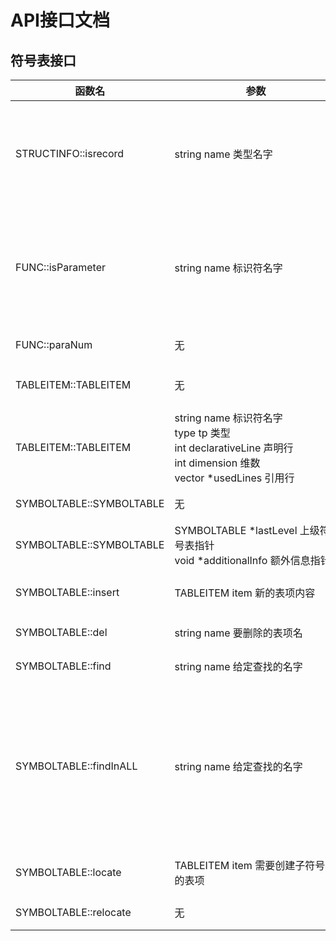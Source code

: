 # API接口文档

## 符号表接口

|函数名| <div style="width:260px">参数</div> |<div style="width:190px">返回值</div> |作用|
|------|-----|-----|----|
|STRUCTINFO::isrecord|string name 类型名字 |type * <br/>返回一个类型指针|判断该某一类型是否属于该结构，若是返回该类型指针，否则返回NULL|
|FUNC::isParameter|string name 标识符名字 |parameter * <br/>返回一个类型指针|判断该标识符是否是函数参数，若是返回指向该参数信息的指针，否则返回NULL|
|FUNC::paraNum|无|int <br/>返回list的元素数量|返回list中元素数量|
|TABLEITEM::TABLEITEM|无|无|TABLEITEM表项无参构造函数|
|TABLEITEM::TABLEITEM|string name 标识符名字<br/>type tp 类型 <br/>int declarativeLine 声明行 <br/>int dimension 维数 <br/> vector<int> *usedLines 引用行|无|TABLEITEM表项构造函数|
|SYMBOLTABLE::SYMBOLTABLE|无|无|符号表无参构造函数|
|SYMBOLTABLE::SYMBOLTABLE|SYMBOLTABLE *lastLevel 上级符号表指针<br/>void *additionalInfo 额外信息指针|无|符号表构造函数|
|SYMBOLTABLE::insert|TABLEITEM item 新的表项内容|无|TABLEITEM表项构造函数|
|SYMBOLTABLE::del|string name 要删除的表项名|无|符号表删除表项函数|
|SYMBOLTABLE::find|string name 给定查找的名字|TABLEITEM * <br/>返回一个表项内容|符号表删除表项函数|
|SYMBOLTABLE::findInALL|string name 给定查找的名字|TABLEITEM * <br/>返回一个表项内容|符号表查找表项函数：按给定的名字查表(在全局范围内寻找，注意与find区分)若找到返回表项指针，否则返回NULL|
|SYMBOLTABLE::locate|TABLEITEM item 需要创建子符号表的表项|SYMBOLTABLE *<br/>返回一个指向子符号表的指针|符号表定位操作函数|
|SYMBOLTABLE::relocate|无|SYMBOLTABLE *<br/>返回指向父符号表的指针|符号表重定位操作函数|








